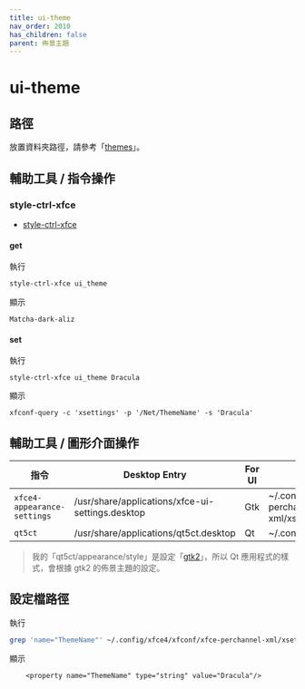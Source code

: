 ```yaml
---
title: ui-theme
nav_order: 2010
has_children: false
parent: 佈景主題
---
```



# ui-theme


## 路徑

放置資料夾路徑，請參考「[themes](https://samwhelp.github.io/note-about-ubuntu/read/theme.html#themes)」。


## 輔助工具 / 指令操作


### style-ctrl-xfce

* [style-ctrl-xfce](https://samwhelp.github.io/note-about-manjaro/read/project/style-xfce/style-ctrl-xfce.html)


#### get

執行

``` sh
style-ctrl-xfce ui_theme
```

顯示

```
Matcha-dark-aliz
```

#### set

執行

```
style-ctrl-xfce ui_theme Dracula
```

顯示

```
xfconf-query -c 'xsettings' -p '/Net/ThemeName' -s 'Dracula'
```


## 輔助工具 / 圖形介面操作

| 指令 | Desktop Entry | For UI | 設定檔 |
| --- | --- | --- | --- |
| `xfce4-appearance-settings` | /usr/share/applications/xfce-ui-settings.desktop | Gtk | ~/.config/xfce4/xfconf/xfce-perchannel-xml/xsettings.xml |
| `qt5ct` | /usr/share/applications/qt5ct.desktop | Qt | ~/.config/qt5ct/qt5ct.conf |


> 我的「qt5ct/appearance/style」是設定「[gtk2](https://github.com/samwhelp/note-about-manjaro/blob/gh-pages/_demo/adjustment/full/xfce/config/qt5ct/qt5ct.conf#L5)」，所以 Qt 應用程式的樣式，會根據 gtk2 的佈景主題的設定。


## 設定檔路徑

執行

``` sh
grep 'name="ThemeName"' ~/.config/xfce4/xfconf/xfce-perchannel-xml/xsettings.xml
```

顯示

```
    <property name="ThemeName" type="string" value="Dracula"/>
```
